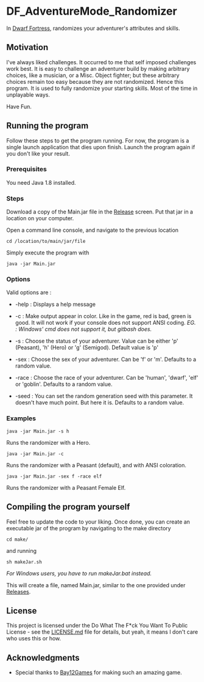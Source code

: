 # DF_AdventureMode_Randomizer
In [Dwarf Fortress](http://www.bay12games.com/dwarves/), randomizes your adventurer's attributes and skills.

## Motivation

I've always liked challenges. It occurred to me that self imposed challenges work best.
It is easy to challenge an adventurer build by making arbitrary choices, like a musician, or a Misc. Object fighter; but these arbitrary choices remain too easy because they are not randomized.
Hence this program. It is used to fully randomize your starting skills. Most of the time in unplayable ways.

Have Fun.

## Running the program

Follow these steps to get the program running.
For now, the program is a single launch application that dies upon finish.
Launch the program again if you don't like your result.

### Prerequisites

You need Java 1.8 installed.

### Steps

Download a copy of the Main.jar file in the [Release](https://github.com/Spriggans12/DF_AdventureMode_Randomizer/releases/latest) screen.
Put that jar in a location on your computer.

Open a command line console, and navigate to the previous location
```
cd /location/to/main/jar/file
```

Simply execute the program with
```
java -jar Main.jar
```

### Options

Valid options are :

* -help : Displays a help message

* -c : Make output appear in color.
Like in the game, red is bad, green is good.
It will not work if your console does not support ANSI coding.
*EG. : Windows' cmd does not support it, but gitbash does.*

* -s <value> : Choose the status of your adventurer.
Value can be either 'p' (Peasant), 'h' (Hero) or 'g' (Semigod). Default value is 'p'

* -sex <value> : Choose the sex of your adventurer. Can be 'f' or 'm'. Defaults to a random value.

* -race <value> : Choose the race of your adventurer. Can be 'human', 'dwarf', 'elf' or 'goblin'. Defaults to a random value.

* -seed <value> : You can set the random generation seed with this parameter. It doesn't have much point. But here it is. Defaults to a random value.

### Examples

```
java -jar Main.jar -s h
```
Runs the randomizer with a Hero.

```
java -jar Main.jar -c
```
Runs the randomizer with a Peasant (default), and with ANSI coloration.

```
java -jar Main.jar -sex f -race elf
```
Runs the randomizer with a Peasant Female Elf.

## Compiling the program yourself

Feel free to update the code to your liking.
Once done, you can create an executable jar of the program by navigating to the make directory
```
cd make/
```

and running
```
sh makeJar.sh
```
*For Windows users, you have to run *makeJar.bat* instead.*

This will create a file, named Main.jar, similar to the one provided under [Releases](https://github.com/Spriggans12/DF_AdventureMode_Randomizer/releases/latest).

## License

This project is licensed under the Do What The F*ck You Want To Public License - see the [LICENSE.md](LICENSE.md) file for details, but yeah, it means I don't care who uses this or how.

## Acknowledgments

* Special thanks to [Bay12Games](http://www.bay12games.com/dwarves/) for making such an amazing game.

